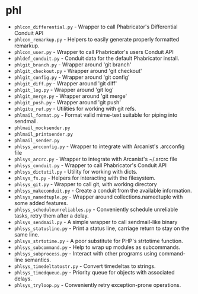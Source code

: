 # phl
* `phlcon_differential.py` -
Wrapper to call Phabricator's Differential Conduit API
* `phlcon_remarkup.py` -
Helpers to easily generate properly formatted remarkup.
* `phlcon_user.py` -
Wrapper to call Phabricator's users Conduit API
* `phldef_conduit.py` -
Conduit data for the default Phabricator install.
* `phlgit_branch.py` -
Wrapper around 'git branch'
* `phlgit_checkout.py` -
Wrapper around 'git checkout'
* `phlgit_config.py` -
Wrapper around 'git config'
* `phlgit_diff.py` -
Wrapper around 'git diff'
* `phlgit_log.py` -
Wrapper around 'git log'
* `phlgit_merge.py` -
Wrapper around 'git merge'
* `phlgit_push.py` -
Wrapper around 'git push'
* `phlgitu_ref.py` -
Utilities for working with git refs.
* `phlmail_format.py` -
Format valid mime-text suitable for piping into sendmail.
* `phlmail_mocksender.py`
* `phlmail_printsender.py`
* `phlmail_sender.py`
* `phlsys_arcconfig.py` -
Wrapper to integrate with Arcanist's .arcconfig file
* `phlsys_arcrc.py` -
Wrapper to integrate with Arcanist's ~/.arcrc file
* `phlsys_conduit.py` -
Wrapper to call Phabricator's Conduit API
* `phlsys_dictutil.py` -
Utility for working with dicts.
* `phlsys_fs.py` -
Helpers for interacting with the filesystem.
* `phlsys_git.py` -
Wrapper to call git, with working directory
* `phlsys_makeconduit.py` -
Create a conduit from the available information.
* `phlsys_namedtuple.py` -
Wrapper around collections.namedtuple with some added features.
* `phlsys_scheduleunreliables.py` -
Conveniently schedule unreliable tasks, retry them after a delay.
* `phlsys_sendmail.py` -
A simple wrapper to call sendmail-like binary
* `phlsys_statusline.py` -
Print a status line, carriage return to stay on the same line.
* `phlsys_strtotime.py` -
A poor substitute for PHP's strtotime function.
* `phlsys_subcommand.py` -
Help to wrap up modules as subcommands.
* `phlsys_subprocess.py` -
Interact with other programs using command-line semantics.
* `phlsys_timedeltatostr.py` -
Convert timedeltas to strings.
* `phlsys_timedqueue.py` -
Priority queue for objects with associated delays.
* `phlsys_tryloop.py` -
Conveniently retry exception-prone operations.
